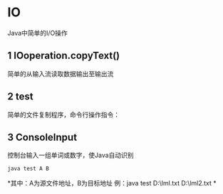 # IO
Java中简单的I/O操作
## 1 IOoperation.copyText()
简单的从输入流读取数据输出至输出流
## 2 test
简单的文件复制程序，命令行操作指令：
## 3 ConsoleInput
控制台输入一组单词或数字，使Java自动识别

```cmd
java test A B
```
*其中：A为源文件地址，B为目标地址
例：java test D:\lml.txt D:\lml2.txt
*
